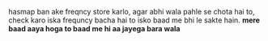 hasmap ban ake freqncy store karlo, agar abhi wala pahle se chota hai to, check karo iska frequncy bacha hai to isko baad me bhi le sakte hain.
**mere baad aaya hoga to baad me hi aa jayega bara wala**